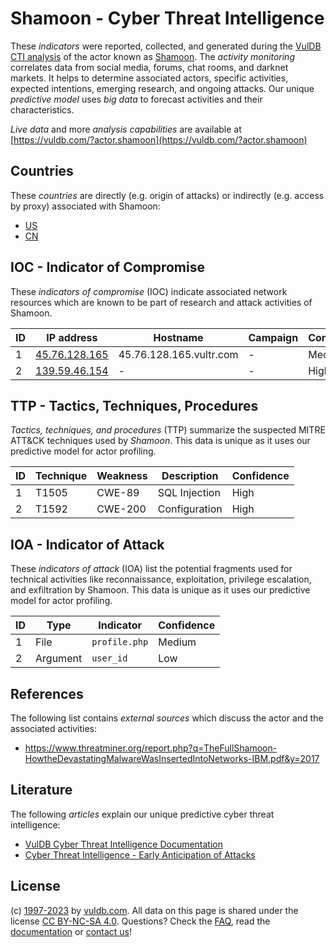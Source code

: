# Shamoon - Cyber Threat Intelligence

These _indicators_ were reported, collected, and generated during the [VulDB CTI analysis](https://vuldb.com/?kb.cti) of the actor known as [Shamoon](https://vuldb.com/?actor.shamoon). The _activity monitoring_ correlates data from social media, forums, chat rooms, and darknet markets. It helps to determine associated actors, specific activities, expected intentions, emerging research, and ongoing attacks. Our unique _predictive model_ uses _big data_ to forecast activities and their characteristics.

_Live data_ and more _analysis capabilities_ are available at [https://vuldb.com/?actor.shamoon](https://vuldb.com/?actor.shamoon)

## Countries

These _countries_ are directly (e.g. origin of attacks) or indirectly (e.g. access by proxy) associated with Shamoon:

* [US](https://vuldb.com/?country.us)
* [CN](https://vuldb.com/?country.cn)

## IOC - Indicator of Compromise

These _indicators of compromise_ (IOC) indicate associated network resources which are known to be part of research and attack activities of Shamoon.

ID | IP address | Hostname | Campaign | Confidence
-- | ---------- | -------- | -------- | ----------
1 | [45.76.128.165](https://vuldb.com/?ip.45.76.128.165) | 45.76.128.165.vultr.com | - | Medium
2 | [139.59.46.154](https://vuldb.com/?ip.139.59.46.154) | - | - | High

## TTP - Tactics, Techniques, Procedures

_Tactics, techniques, and procedures_ (TTP) summarize the suspected MITRE ATT&CK techniques used by _Shamoon_. This data is unique as it uses our predictive model for actor profiling.

ID | Technique | Weakness | Description | Confidence
-- | --------- | -------- | ----------- | ----------
1 | T1505 | CWE-89 | SQL Injection | High
2 | T1592 | CWE-200 | Configuration | High

## IOA - Indicator of Attack

These _indicators of attack_ (IOA) list the potential fragments used for technical activities like reconnaissance, exploitation, privilege escalation, and exfiltration by Shamoon. This data is unique as it uses our predictive model for actor profiling.

ID | Type | Indicator | Confidence
-- | ---- | --------- | ----------
1 | File | `profile.php` | Medium
2 | Argument | `user_id` | Low

## References

The following list contains _external sources_ which discuss the actor and the associated activities:

* https://www.threatminer.org/report.php?q=TheFullShamoon-HowtheDevastatingMalwareWasInsertedIntoNetworks-IBM.pdf&y=2017

## Literature

The following _articles_ explain our unique predictive cyber threat intelligence:

* [VulDB Cyber Threat Intelligence Documentation](https://vuldb.com/?kb.cti)
* [Cyber Threat Intelligence - Early Anticipation of Attacks](https://www.scip.ch/en/?labs.20201022)

## License

(c) [1997-2023](https://vuldb.com/?kb.changelog) by [vuldb.com](https://vuldb.com/?kb.about). All data on this page is shared under the license [CC BY-NC-SA 4.0](https://creativecommons.org/licenses/by-nc-sa/4.0/). Questions? Check the [FAQ](https://vuldb.com/?kb.faq), read the [documentation](https://vuldb.com/?kb) or [contact us](https://vuldb.com/?contact)!
